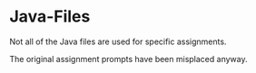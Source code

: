 # Java-Files
Not all of the Java files are used for specific assignments. 

The original assignment prompts have been misplaced anyway.
